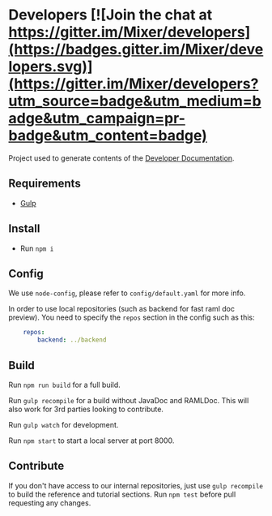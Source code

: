 # Developers [![Join the chat at https://gitter.im/Mixer/developers](https://badges.gitter.im/Mixer/developers.svg)](https://gitter.im/Mixer/developers?utm_source=badge&utm_medium=badge&utm_campaign=pr-badge&utm_content=badge)

Project used to generate contents of the [Developer Documentation](https://dev.mixer.com).

## Requirements

- [Gulp](http://gulpjs.com/)

## Install

- Run `npm i`

## Config

We use `node-config`, please refer to `config/default.yaml` for more info.

In order to use local repositories (such as backend for fast raml doc preview).
You need to specify the `repos` section in the config such as this:

```yaml
    repos:
        backend: ../backend
```

## Build

Run `npm run build` for a full build.

Run `gulp recompile` for a build without JavaDoc and RAMLDoc. This will also work for 3rd parties looking to contribute.

Run `gulp watch` for development.

Run `npm start` to start a local server at port 8000.

## Contribute

If you don't have access to our internal repositories, just use `gulp recompile` to build the reference and tutorial sections.
Run `npm test` before pull requesting any changes.
